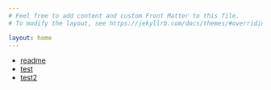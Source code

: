 ```yaml
---
# Feel free to add content and custom Front Matter to this file.
# To modify the layout, see https://jekyllrb.com/docs/themes/#overriding-theme-defaults

layout: home
---
```



* [readme](readme.md)
* [test](test.md)
* [test2](test2.md)
